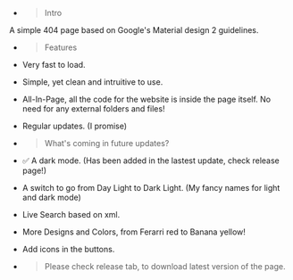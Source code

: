 - > Intro 

A simple 404 page based on Google's Material design 2 guidelines.

- > Features
- Very fast to load. 
- Simple, yet clean and intruitive to use.
- All-In-Page, all the code for the website is inside the page itself. No need for any external folders and files!
- Regular updates. (I promise)

- > What's coming in future updates?

- ✅ A dark mode. (Has been added in the lastest update, check release page!)
- A switch to go from Day Light to Dark Light. (My fancy names for light and dark mode)
- Live Search based on xml.
- More Designs and Colors, from Ferarri red to Banana yellow!
- Add icons in the buttons.



- > Please check release tab, to download latest version of the page.
